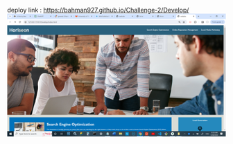 

deploy link : https://bahman927.github.io/Challenge-2/Develop/
![](./assets/images/Screenshot.png)
